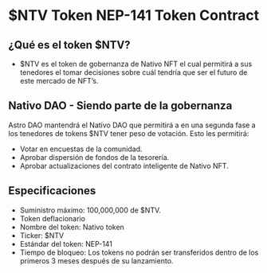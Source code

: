 # $NTV Token NEP-141 Token Contract

## ¿Qué es el token $NTV?

* $NTV es el token de gobernanza de Nativo NFT el cual permitirá a sus tenedores el tomar decisiones sobre cuál tendría que ser el futuro de este mercado de NFT’s.

## Nativo DAO - Siendo parte de la gobernanza
Astro DAO mantendrá el Nativo DAO que permitirá a en una segunda fase a los tenedores de tokens $NTV tener peso de votación. Esto les permitirá:
* Votar en encuestas de la comunidad.
* Aprobar dispersión de fondos de la tesorería.
* Aprobar actualizaciones del contrato inteligente de Nativo NFT.

## Especificaciones
* Suministro máximo: 100,000,000 de $NTV.
* Token deflacionario
* Nombre del token: Nativo token
* Ticker: $NTV
* Estándar del token: NEP-141
* Tiempo de bloqueo: Los tokens no podrán ser transferidos dentro de los primeros 3 meses después de su lanzamiento.
